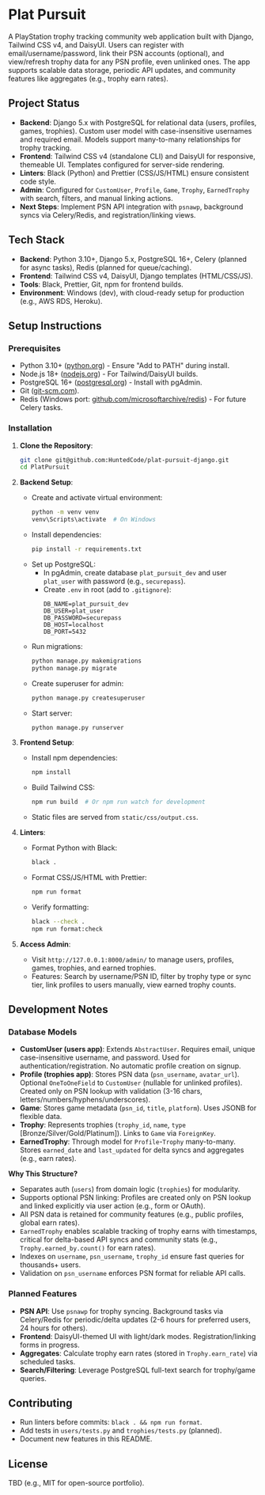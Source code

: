 # Plat Pursuit

A PlayStation trophy tracking community web application built with Django, Tailwind CSS v4, and DaisyUI. Users can register with email/username/password, link their PSN accounts (optional), and view/refresh trophy data for any PSN profile, even unlinked ones. The app supports scalable data storage, periodic API updates, and community features like aggregates (e.g., trophy earn rates).

## Project Status

- **Backend**: Django 5.x with PostgreSQL for relational data (users, profiles, games, trophies). Custom user model with case-insensitive usernames and required email. Models support many-to-many relationships for trophy tracking.
- **Frontend**: Tailwind CSS v4 (standalone CLI) and DaisyUI for responsive, themeable UI. Templates configured for server-side rendering.
- **Linters**: Black (Python) and Prettier (CSS/JS/HTML) ensure consistent code style.
- **Admin**: Configured for `CustomUser`, `Profile`, `Game`, `Trophy`, `EarnedTrophy` with search, filters, and manual linking actions.
- **Next Steps**: Implement PSN API integration with `psnawp`, background syncs via Celery/Redis, and registration/linking views.

## Tech Stack

- **Backend**: Python 3.10+, Django 5.x, PostgreSQL 16+, Celery (planned for async tasks), Redis (planned for queue/caching).
- **Frontend**: Tailwind CSS v4, DaisyUI, Django templates (HTML/CSS/JS).
- **Tools**: Black, Prettier, Git, npm for frontend builds.
- **Environment**: Windows (dev), with cloud-ready setup for production (e.g., AWS RDS, Heroku).

## Setup Instructions

### Prerequisites

- Python 3.10+ ([python.org](https://www.python.org/downloads/)) - Ensure "Add to PATH" during install.
- Node.js 18+ ([nodejs.org](https://nodejs.org/)) - For Tailwind/DaisyUI builds.
- PostgreSQL 16+ ([postgresql.org](https://www.postgresql.org/download/windows/)) - Install with pgAdmin.
- Git ([git-scm.com](https://git-scm.com/downloads)).
- Redis (Windows port: [github.com/microsoftarchive/redis](https://github.com/microsoftarchive/redis/releases)) - For future Celery tasks.

### Installation

1. **Clone the Repository**:

   ```bash
   git clone git@github.com:HuntedCode/plat-pursuit-django.git
   cd PlatPursuit
   ```

2. **Backend Setup**:
   - Create and activate virtual environment:
     ```bash
     python -m venv venv
     venv\Scripts\activate  # On Windows
     ```
   - Install dependencies:
     ```bash
     pip install -r requirements.txt
     ```
   - Set up PostgreSQL:
     - In pgAdmin, create database `plat_pursuit_dev` and user `plat_user` with password (e.g., `securepass`).
     - Create `.env` in root (add to `.gitignore`):
       ```
       DB_NAME=plat_pursuit_dev
       DB_USER=plat_user
       DB_PASSWORD=securepass
       DB_HOST=localhost
       DB_PORT=5432
       ```
   - Run migrations:
     ```bash
     python manage.py makemigrations
     python manage.py migrate
     ```
   - Create superuser for admin:
     ```bash
     python manage.py createsuperuser
     ```
   - Start server:
     ```bash
     python manage.py runserver
     ```

3. **Frontend Setup**:
   - Install npm dependencies:
     ```bash
     npm install
     ```
   - Build Tailwind CSS:
     ```bash
     npm run build  # Or npm run watch for development
     ```
   - Static files are served from `static/css/output.css`.

4. **Linters**:
   - Format Python with Black:
     ```bash
     black .
     ```
   - Format CSS/JS/HTML with Prettier:
     ```bash
     npm run format
     ```
   - Verify formatting:
     ```bash
     black --check .
     npm run format:check
     ```

5. **Access Admin**:
   - Visit `http://127.0.0.1:8000/admin/` to manage users, profiles, games, trophies, and earned trophies.
   - Features: Search by username/PSN ID, filter by trophy type or sync tier, link profiles to users manually, view earned trophy counts.

## Development Notes

### Database Models

- **CustomUser (users app)**: Extends `AbstractUser`. Requires email, unique case-insensitive username, and password. Used for authentication/registration. No automatic profile creation on signup.
- **Profile (trophies app)**: Stores PSN data (`psn_username`, `avatar_url`). Optional `OneToOneField` to `CustomUser` (nullable for unlinked profiles). Created only on PSN lookup with validation (3-16 chars, letters/numbers/hyphens/underscores).
- **Game**: Stores game metadata (`psn_id`, `title`, `platform`). Uses JSONB for flexible data.
- **Trophy**: Represents trophies (`trophy_id`, `name`, `type` [Bronze/Silver/Gold/Platinum]). Links to `Game` via `ForeignKey`.
- **EarnedTrophy**: Through model for `Profile`-`Trophy` many-to-many. Stores `earned_date` and `last_updated` for delta syncs and aggregates (e.g., earn rates).

**Why This Structure?**

- Separates auth (`users`) from domain logic (`trophies`) for modularity.
- Supports optional PSN linking: Profiles are created only on PSN lookup and linked explicitly via user action (e.g., form or OAuth).
- All PSN data is retained for community features (e.g., public profiles, global earn rates).
- `EarnedTrophy` enables scalable tracking of trophy earns with timestamps, critical for delta-based API syncs and community stats (e.g., `Trophy.earned_by.count()` for earn rates).
- Indexes on `username`, `psn_username`, `trophy_id` ensure fast queries for thousands+ users.
- Validation on `psn_username` enforces PSN format for reliable API calls.

### Planned Features

- **PSN API**: Use `psnawp` for trophy syncing. Background tasks via Celery/Redis for periodic/delta updates (2-6 hours for preferred users, 24 hours for others).
- **Frontend**: DaisyUI-themed UI with light/dark modes. Registration/linking forms in progress.
- **Aggregates**: Calculate trophy earn rates (stored in `Trophy.earn_rate`) via scheduled tasks.
- **Search/Filtering**: Leverage PostgreSQL full-text search for trophy/game queries.

## Contributing

- Run linters before commits: `black . && npm run format`.
- Add tests in `users/tests.py` and `trophies/tests.py` (planned).
- Document new features in this README.

## License

TBD (e.g., MIT for open-source portfolio).
